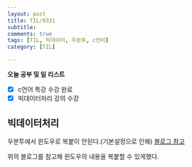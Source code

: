 ```yaml
---
layout: post
title: TIL/0331
subtitle: 
comments: true
tags: [TIL, 빅데이터, 우분투, c언어]
category: [TIL]

---
```

**오늘 공부 및  일 리스트**

 - [x] c언어 특강 수강 완료
 - [x] 빅데이터처리 강의 수강

## 빅데이터처리
우분투에서 윈도우로 복붙이 안된다.(기본설정으로 인해)
[블로그 참고](https://ghostweb.tistory.com/980)

위의 블로그를 참고해 윈도우의 내용을 복붙할 수 있게했다. 
